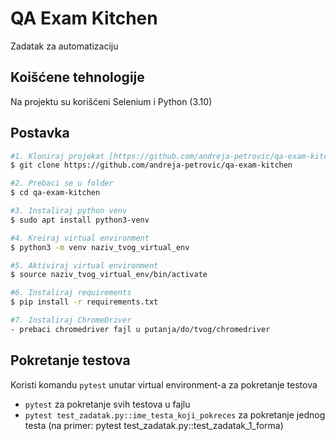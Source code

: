 # QA Exam Kitchen
Zadatak za automatizaciju

## Koišćene tehnologije
Na projektu su korišćeni Selenium i Python (3.10)

## Postavka

```sh
#1. Kloniraj projekat [https://github.com/andreja-petrovic/qa-exam-kitchen]
$ git clone https://github.com/andreja-petrovic/qa-exam-kitchen

#2. Prebaci se u folder
$ cd qa-exam-kitchen

#3. Instaliraj python venv
$ sudo apt install python3-venv

#4. Kreiraj virtual environment
$ python3 -m venv naziv_tvog_virtual_env

#5. Aktiviraj virtual environment
$ source naziv_tvog_virtual_env/bin/activate

#6. Instaliraj requirements
$ pip install -r requirements.txt

#7. Instaliraj ChromeDriver
- prebaci chromedriver fajl u putanja/do/tvog/chromedriver
```

## Pokretanje testova
Koristi komandu ```pytest``` unutar virtual environment-a za pokretanje testova
- ```pytest``` za pokretanje svih testova u fajlu
- ```pytest test_zadatak.py::ime_testa_koji_pokreces``` za pokretanje jednog testa (na primer: pytest test_zadatak.py::test_zadatak_1_forma) 

